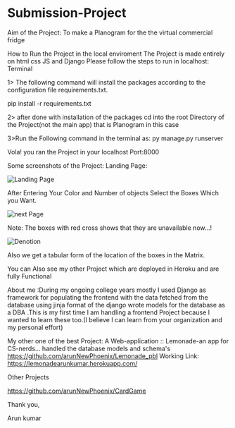 # Submission-Project

Aim of the Project: To make a Planogram for the the virtual commercial fridge

How to Run the Project in the local enviroment
The Project is made entirely on html css JS and Django
Please follow the steps to run in localhost: Terminal

1> The following command will install the packages according to the configuration file requirements.txt.




 pip install -r requirements.txt
 
2> after done with installation of the packages
cd into the root Directory of the Project(not the main app) that is Planogram in this case

3>Run the Following command in the terminal as: py manage.py runserver

Vola! you ran the Project in your localhost Port:8000

Some screenshots of the Project:
Landing Page:

![Landing Page](https://user-images.githubusercontent.com/62498648/141296438-2ce32d10-819c-4208-ad46-c3a6d10ecda6.PNG)


After Entering Your Color and Number of objects Select the Boxes Which you Want.


![next Page](https://user-images.githubusercontent.com/62498648/141297003-fbbad585-99ab-4522-883c-2c6d24c10095.PNG)


Note: The boxes with red cross shows that they are unavailable now...!

![Denotion](https://user-images.githubusercontent.com/62498648/141297851-c226a711-a0f7-4792-8b80-0b9cea6a3bb3.PNG)

Also we get a tabular form of the location of the boxes in the Matrix.

You can Also see my other Project which are deployed in Heroku and are fully Functional 

About me :During my ongoing college years mostly I used Django as framework for populating the frontend with the data fetched from the database using jinja format of the django
wrote models for the database as a DBA .This is my first time I am handling a frontend Project because I wanted to learn these too.(I believe I can learn from your organization and my personal effort)

My other one of the best Project: A Web-application :: Lemonade-an app for CS-nerds...
handled the database models and schema's
https://github.com/arunNewPhoenix/Lemonade_pbl
Working Link: https://lemonadearunkumar.herokuapp.com/

Other Projects

https://github.com/arunNewPhoenix/CardGame

Thank you,




Arun kumar









